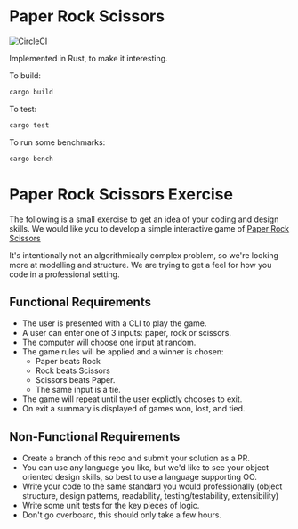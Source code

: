 # Paper Rock Scissors

[![CircleCI](https://circleci.com/gh/flyaruu/paperrockscissors.svg?style=svg)](https://circleci.com/gh/flyaruu/paperrockscissors)

Implemented in Rust, to make it interesting.

To build:
```bash
cargo build
```

To test:
```bash
cargo test
```

To run some benchmarks:
```bash
cargo bench
```



# Paper Rock Scissors Exercise

The following is a small exercise to get an idea of your coding and design skills. We would like you to develop a simple interactive game of [Paper Rock Scissors](https://en.wikipedia.org/wiki/Rock_paper_scissors)

It's intentionally not an algorithmically complex problem, so we're looking more at modelling and structure. We are trying to get a feel for how you code in a professional setting.

## Functional Requirements
* The user is presented with a CLI to play the game. 
* A user can enter one of 3 inputs: paper, rock or scissors.
* The computer will choose one input at random.
* The game rules will be applied and a winner is chosen: 
  - Paper beats Rock
  - Rock beats Scissors
  - Scissors beats Paper. 
  - The same input is a tie. 
* The game will repeat until the user explictly chooses to exit.
* On exit a summary is displayed of games won, lost, and tied.

## Non-Functional Requirements
* Create a branch of this repo and submit your solution as a PR. 
* You can use any language you like, but we'd like to see your object oriented design skills, so best to use a language supporting OO. 
* Write your code to the same standard you would professionally (object structure, design patterns, readability, testing/testability, extensibility)
* Write some unit tests for the key pieces of logic. 
* Don't go overboard, this should only take a few hours.


